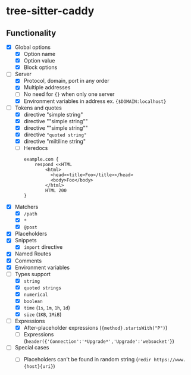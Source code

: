 # tree-sitter-caddy



## Functionality

- [x] Global options
    - [x] Option name
    - [x] Option value
    - [x] Block options
- [ ] Server 
    - [x] Protocol, domain, port in any order 
    - [x] Multiple addresses
    - [ ] No need for `{}` when only one server
    - [x] Environment variables in address ex. `{$DOMAIN:localhost}`
- [ ] Tokens and quotes
    - [x] directive "simple string"
    - [x] directive "\"simple string\""
    - [x] directive "\"simple string\""
    - [x] directive `"quoted string"`
    - [x] directive "miltiline
        string"
    - [ ] Heredocs
        ```
        example.com {
            respond <<HTML
                <html>
                  <head><title>Foo</title></head>
                  <body>Foo</body>
                </html>
                HTML 200
        }
        ```
- [x] Matchers
    - [x] `/path`
    - [x] `*`
    - [x] `@post`
- [x] Placeholders
- [x] Snippets
    - [x] `import` directive
- [x] Named Routes
- [x] Comments
- [x] Environment variables
- [ ] Types support
    - [x] `string`
    - [x] `quoted strings`
    - [x] `numerical`
    - [x] `boolean`
    - [x] `time` (`1s`, `1m`, `1h`, `1d`)
    - [x] `size` (`1KB`, `1MiB`)
- [ ] Expressions
    - [x] After-placeholder expressions (`{method}.startsWith("P")`)
    - [ ] Expressions (`header({'Connection':'*Upgrade*','Upgrade':'websocket'}`) 
- [ ] Special cases
    - [ ] Placeholders can't be found in random string (`redir https://www.{host}{uri}`)
	
